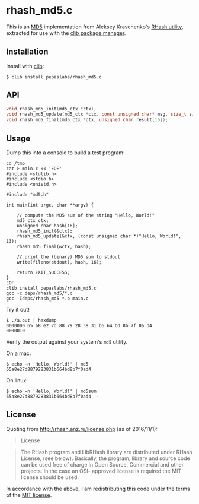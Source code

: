 # rhash_md5.c

This is an [MD5](https://en.wikipedia.org/wiki/MD5) implementation from Aleksey Kravchenko's [RHash utility](http://rhash.anz.ru/), extracted for use with the [clib package manager](https://github.com/clibs/clib).

## Installation

Install with [clib](https://github.com/clibs/clib):

```
$ clib install pepaslabs/rhash_md5.c
```

## API

```c
void rhash_md5_init(md5_ctx *ctx);
void rhash_md5_update(md5_ctx *ctx, const unsigned char* msg, size_t size);
void rhash_md5_final(md5_ctx *ctx, unsigned char result[16]);
```

## Usage

Dump this into a console to build a test program:

```
cd /tmp
cat > main.c << 'EOF'
#include <stdlib.h>
#include <stdio.h>
#include <unistd.h>

#include "md5.h"

int main(int argc, char **argv) {

    // compute the MD5 sum of the string "Hello, World!"
    md5_ctx ctx;
    unsigned char hash[16];
    rhash_md5_init(&ctx);
    rhash_md5_update(&ctx, (const unsigned char *)"Hello, World!", 13);
    rhash_md5_final(&ctx, hash);

    // print the (binary) MD5 sum to stdout
    write(fileno(stdout), hash, 16);

    return EXIT_SUCCESS;
}
EOF
clib install pepaslabs/rhash_md5.c
gcc -c deps/rhash_md5/*.c
gcc -Ideps/rhash_md5 *.o main.c
```

Try it out!

```
$ ./a.out | hexdump
0000000 65 a8 e2 7d 88 79 28 38 31 b6 64 bd 8b 7f 0a d4
0000010
```

Verify the output against your system's `md5` utility.

On a mac:

```
$ echo -n 'Hello, World!' | md5
65a8e27d8879283831b664bd8b7f0ad4
```

On linux:

```
$ echo -n 'Hello, World!' | md5sum
65a8e27d8879283831b664bd8b7f0ad4  -
```

## License

Quoting from http://rhash.anz.ru/license.php (as of 2016/11/1):

> License

> The RHash program and LibRHash library are  distributed under  RHash License,
(see below). Basically, the program, library and source code can be used free
of charge in Open Source, Commercial and other projects. In the case an  OSI-
approved license is required the  MIT license should be used.

In accordance with the above, I am redistributing this code under the terms of the [MIT license](https://opensource.org/licenses/MIT).
